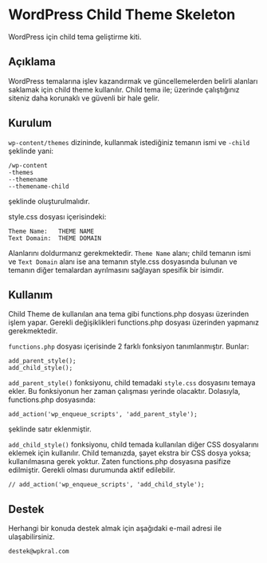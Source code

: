 # WordPress Child Theme Skeleton

WordPress için child tema geliştirme kiti.

## Açıklama

WordPress temalarına işlev kazandırmak ve güncellemelerden belirli alanları saklamak için
child theme kullanılır. Child tema ile; üzerinde çalıştığınız siteniz daha korunaklı ve güvenli bir
hale gelir.

## Kurulum

`wp-content/themes` dizininde, kullanmak istediğiniz temanın ismi ve `-child` şeklinde yani:

```
/wp-content
-themes
--themename
--themename-child
```

şeklinde oluşturulmalıdır.

style.css dosyası içerisindeki:

```
Theme Name:   THEME NAME
Text Domain:  THEME DOMAIN
```

Alanlarını doldurmanız gerekmektedir. `Theme Name` alanı; child temanın ismi ve `Text Domain` alanı ise
ana temanın style.css dosyasında bulunan ve temanın diğer temalardan ayrılmasını sağlayan spesifik bir isimdir.

## Kullanım

Child Theme de kullanılan ana tema gibi functions.php dosyası üzerinden işlem yapar.
Gerekli değişiklikleri functions.php dosyası üzerinden yapmanız gerekmektedir.

`functions.php` dosyası içerisinde 2 farklı fonksiyon tanımlanmıştır. Bunlar:

```
add_parent_style();
add_child_style();
```

`add_parent_style()` fonksiyonu, child temadaki `style.css` dosyasını temaya ekler. Bu fonksiyonun her zaman çalışması yerinde olacaktır. Dolasıyla, functions.php dosyasında:

```
add_action('wp_enqueue_scripts', 'add_parent_style');
```

şeklinde satır eklenmiştir.

`add_child_style()` fonksiyonu, child temada kullanılan diğer CSS dosyalarını eklemek için kullanılır. Child temanızda, şayet ekstra bir CSS dosya yoksa; kullanılmasına gerek yoktur. Zaten functions.php dosyasına pasifize edilmiştir. Gerekli olması durumunda aktif edilebilir.

```
// add_action('wp_enqueue_scripts', 'add_child_style');
```

## Destek

Herhangi bir konuda destek almak için aşağıdaki e-mail adresi ile ulaşabilirsiniz.

```
destek@wpkral.com
```
